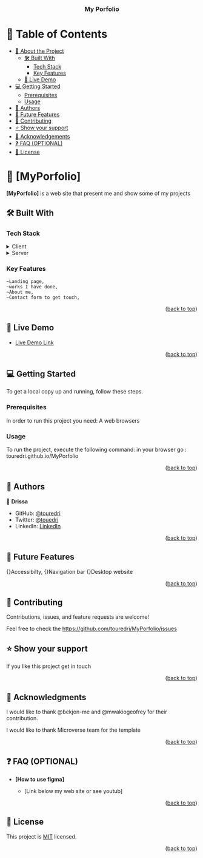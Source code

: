 <a name="readme-top"></a>


<div align="center">

  <h3><b>My Porfolio</b></h3>

</div>

<!-- TABLE OF CONTENTS -->

# 📗 Table of Contents

- [📖 About the Project](#about-project)
  - [🛠 Built With](#built-with)
    - [Tech Stack](#tech-stack)
    - [Key Features](#key-features)
  - [🚀 Live Demo](#live-demo)
- [💻 Getting Started](#getting-started)
  - [Prerequisites](#prerequisites)
  - [Usage](#usage)
- [👥 Authors](#authors)
- [🔭 Future Features](#future-features)
- [🤝 Contributing](#contributing)
- [⭐️ Show your support](#support)
- [🙏 Acknowledgements](#acknowledgements)
- [❓ FAQ (OPTIONAL)](#faq)
- [📝 License](#license)

<!-- PROJECT DESCRIPTION -->

# 📖 [MyPorfolio] <a name="about-project"></a>

**[MyPorfolio]** is a web site that present me and show some of my projects

## 🛠 Built With <a name="built-with"></a>

### Tech Stack <a name="tech-stack"></a>

<details>
  <summary>Client</summary>
  <ul>
    <li><a href="https://html.org/">Html</a></li>
  </ul>
</details>

<details>
  <summary>Server</summary>
  <ul>
    <li><a href="https://css.org\">CSS</a></li>
  </ul>
</details>

<!-- Features -->

### Key Features <a name="key-features"></a>
    ~Landing page,
    ~works I have done,
    ~About me, 
    ~Contact form to get touch,

<p align="right">(<a href="#readme-top">back to top</a>)</p>

<!-- LIVE DEMO -->

## 🚀 Live Demo <a name="live-demo"></a>

- [Live Demo Link](https://touredri.github.io/MyPorfolio/)

<p align="right">(<a href="#readme-top">back to top</a>)</p>

<!-- GETTING STARTED -->

## 💻 Getting Started <a name="getting-started"></a>

To get a local copy up and running, follow these steps.

### Prerequisites

In order to run this project you need:
A web browsers

### Usage

To run the project, execute the following command:
in your browser go : touredri.github.io/MyPorfolio

<p align="right">(<a href="#readme-top">back to top</a>)</p>

<!-- AUTHORS -->

## 👥 Authors <a name="authors"></a>

👤 **Drissa**

- GitHub: [@touredri](https://github.com/touredri)
- Twitter: [@touedri](https://twitter.com/touredri)
- LinkedIn: [LinkedIn](https://linkedin.com/in/touredri)

<p align="right">(<a href="#readme-top">back to top</a>)</p>

<!-- FUTURE FEATURES -->

## 🔭 Future Features <a name="future-features"></a>
{}Accessibilty, 
{}Navigation bar
{}Desktop website

<p align="right">(<a href="#readme-top">back to top</a>)</p>

<!-- CONTRIBUTING -->

## 🤝 Contributing <a name="contributing"></a>
Contributions, issues, and feature requests are welcome!

Feel free to check the
https://github.com/touredri/MyPorfolio/issues

<!-- SUPPORT -->

## ⭐️ Show your support <a name="support"></a>

If you like this project get in touch

<p align="right">(<a href="#readme-top">back to top</a>)</p>

<!-- ACKNOWLEDGEMENTS -->

## 🙏 Acknowledgments <a name="acknowledgements"></a>

I would like to thank @bekjon-me and @mwakiogeofrey for their contribution.

I would like to thank Microverse team for the template

<p align="right">(<a href="#readme-top">back to top</a>)</p>

<!-- FAQ (optional) -->

## ❓ FAQ (OPTIONAL) <a name="faq"></a>


- **[How to use figma]**

  - [Link below my web site or see youtub]

<p align="right">(<a href="#readme-top">back to top</a>)</p>

<!-- LICENSE -->

## 📝 License <a name="license"></a>

This project is [MIT](./LICENSE) licensed.

<p align="right">(<a href="#readme-top">back to top</a>)</p>
